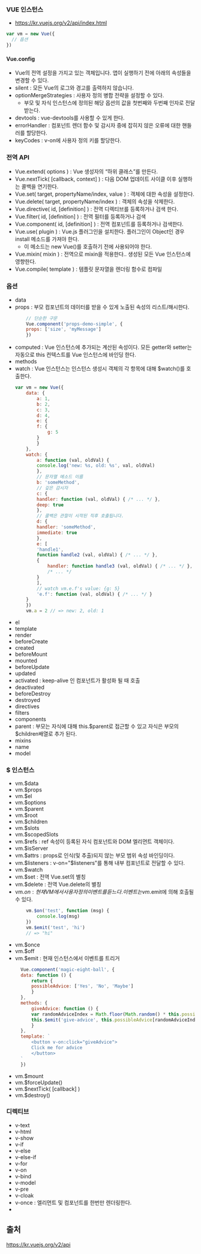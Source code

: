 ### VUE 인스턴스
- https://kr.vuejs.org/v2/api/index.html

~~~ js
var vm = new Vue({
  // 옵션
})
~~~

#### Vue.config
- Vue의 전역 설정을 가지고 있는 객체입니다. 앱이 실행하기 전에 아래의 속성들을 변경할 수 있다.
- silent : 모든 Vue의 로그와 경고를 출력하지 않습니다.
- optionMergeStrategies : 사용자 정의 병합 전략을 설정할 수 있다.
  - 부모 및 자식 인스턴스에 정의된 해당 옵션의 값을 첫번째와 두번째 인자로 전달 받는다.
- devtools : vue-devtools를 사용할 수 있게 한다.
- errorHandler : 컴포넌트 렌더 함수 및 감시자 중에 잡히지 않은 오류에 대한 핸들러를 할당한다.
- keyCodes : v-on에 사용자 정의 키를 할당한다.


### 전역 API
- Vue.extend( options ) : Vue 생성자의 “하위 클래스”를 만든다.
- Vue.nextTick( [callback, context] ) : 다음 DOM 업데이트 사이클 이후 실행하는 콜백을 연기한다.
- Vue.set( target, propertyName/index, value ) : 객체에 대한 속성을 설정한다.
- Vue.delete( target, propertyName/index ) : 객체의 속성을 삭제한다.
- Vue.directive( id, [definition] ) : 전역 디렉티브를 등록하거나 검색 한다.
- Vue.filter( id, [definition] ) : 전역 필터를 등록하거나 검색
- Vue.component( id, [definition] ) : 전역 컴포넌트를 등록하거나 검색한다.
- Vue.use( plugin ) : Vue.js 플러그인을 설치한다. 플러그인이 Object인 경우 install 메소드를 가져야 한다.
  - 이 메소드는 new Vue()를 호출하기 전에 사용되어야 한다.
- Vue.mixin( mixin ) : 전역으로 mixin을 적용한다.. 생성된 모든 Vue 인스턴스에 영향한다.
- Vue.compile( template ) : 템플릿 문자열을 렌더링 함수로 컴파일
  

### 옵션
- data
- props : 부모 컴포넌트의 데이터를 받을 수 있게 노출된 속성의 리스트/해시한다.
    ~~~ js
        // 단순한 구문
        Vue.component('props-demo-simple', {
        props: ['size', 'myMessage']
        })
    ~~~
- computed : Vue 인스턴스에 추가되는 계산된 속성이다. 모든 getter와 setter는 자동으로 this 컨텍스트를 Vue 인스턴스에 바인딩 한다.
- methods
- watch : Vue 인스턴스는 인스턴스 생성시 객체의 각 항목에 대해 $watch()를 호출한다.
    ~~~ js
    var vm = new Vue({
        data: {
            a: 1,
            b: 2,
            c: 3,
            d: 4,
            e: {
            f: {
                g: 5
            }
            }
        },
        watch: {
            a: function (val, oldVal) {
            console.log('new: %s, old: %s', val, oldVal)
            },
            // 문자열 메소드 이름
            b: 'someMethod',
            // 깊은 감시자
            c: {
            handler: function (val, oldVal) { /* ... */ },
            deep: true
            },
            // 콜백은 관찰이 시작된 직후 호출됩니다.
            d: {
            handler: 'someMethod',
            immediate: true
            },
            e: [
            'handle1',
            function handle2 (val, oldVal) { /* ... */ },
            {
                handler: function handle3 (val, oldVal) { /* ... */ },
                /* ... */
            }
            ],
            // watch vm.e.f's value: {g: 5}
            'e.f': function (val, oldVal) { /* ... */ }
        }
        })
        vm.a = 2 // => new: 2, old: 1
    ~~~
- el
- template
- render
- beforeCreate
- created
- beforeMount
- mounted
- beforeUpdate
- updated
- activated : keep-alive 인 컴포넌트가 활성화 될 때 호출
- deactivated
- beforeDestroy
- destroyed
- directives
- filters
- components
- parent : 부모는 자식에 대해 this.$parent로 접근할 수 있고 자식은 부모의 $children배열로 추가 된다.
- mixins
- name
- model


### $ 인스턴스
- vm.$data
- vm.$props
- vm.$el
- vm.$options
- vm.$parent
- vm.$root
- vm.$children
- vm.$slots
- vm.$scopedSlots
- vm.$refs : ref 속성이 등록된 자식 컴포넌트와 DOM 엘리먼트 객체이다.
- vm.$isServer
- vm.$attrs : props로 인식(및 추출)되지 않는 부모 범위 속성 바인딩이다.
- vm.$listeners : v-on="$listeners"를 통해 내부 컴포넌트로 전달할 수 있다.
- vm.$watch
- vm.$set : 전역 Vue.set의 별칭 
- vm.$delete : 전역 Vue.delete의 별칭 
- vm.$on : 현재 VM에서 사용자 정의 이벤트를 듣느다. 이벤트는 vm.$emit에 의해 호출될 수 있다.
    ~~~ js
        vm.$on('test', function (msg) {
            console.log(msg)
        })
        vm.$emit('test', 'hi')
        // => "hi"
    ~~~
- vm.$once
- vm.$off
- vm.$emit : 현재 인스턴스에서 이벤트를 트리거
  ~~~ js
    Vue.component('magic-eight-ball', {
    data: function () {
        return {
        possibleAdvice: ['Yes', 'No', 'Maybe']
        }
    },
    methods: {
        giveAdvice: function () {
        var randomAdviceIndex = Math.floor(Math.random() * this.possibleAdvice.length)
        this.$emit('give-advice', this.possibleAdvice[randomAdviceIndex])
        }
    },
    template: `
        <button v-on:click="giveAdvice">
        Click me for advice
        </button>
    `
    })
  ~~~
- vm.$mount
- vm.$forceUpdate()
- vm.$nextTick( [callback] )
- vm.$destroy()
  

### 디렉티브
- v-text
- v-html
- v-show
- v-if
- v-else
- v-else-if
- v-for
- v-on
- v-bind
- v-model
- v-pre
- v-cloak
- v-once : 엘리먼트 및 컴포넌트를 한번만 렌더링한다.
- 



## 출처
https://kr.vuejs.org/v2/api